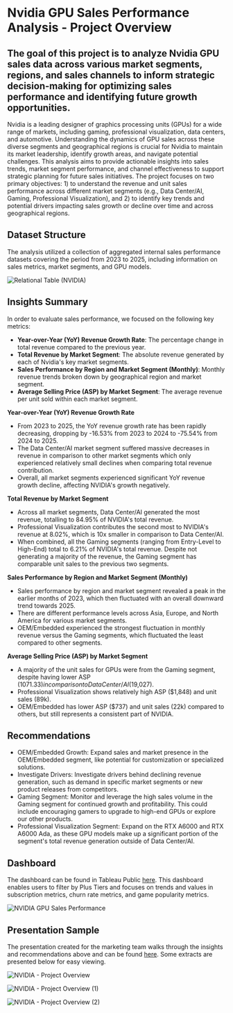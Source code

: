 # Nvidia GPU Sales Performance Analysis - Project Overview

## The goal of this project is to analyze Nvidia GPU sales data across various market segments, regions, and sales channels to inform strategic decision-making for optimizing sales performance and identifying future growth opportunities.

Nvidia is a leading designer of graphics processing units (GPUs) for a wide range of markets, including gaming, professional visualization, data centers, and automotive. Understanding the dynamics of GPU sales across these diverse segments and geographical regions is crucial for Nvidia to maintain its market leadership, identify growth areas, and navigate potential challenges. This analysis aims to provide actionable insights into sales trends, market segment performance, and channel effectiveness to support strategic planning for future sales initiatives. The project focuses on two primary objectives: 1) to understand the revenue and unit sales performance across different market segments (e.g., Data Center/AI, Gaming, Professional Visualization), and 2) to identify key trends and potential drivers impacting sales growth or decline over time and across geographical regions.

## Dataset Structure

The analysis utilized a collection of aggregated internal sales performance datasets covering the period from 2023 to 2025, including information on sales metrics, market segments, and GPU models.

![Relational Table (NVIDIA)](https://github.com/user-attachments/assets/44d8e361-5757-43b3-a719-22989bad0cf0)


## Insights Summary

In order to evaluate sales performance, we focused on the following key metrics:

* **Year-over-Year (YoY) Revenue Growth Rate**: The percentage change in total revenue compared to the previous year.
* **Total Revenue by Market Segment**: The absolute revenue generated by each of Nvidia's key market segments.
* **Sales Performance by Region and Market Segment (Monthly)**: Monthly revenue trends broken down by geographical region and market segment.
* **Average Selling Price (ASP) by Market Segment**: The average revenue per unit sold within each market segment.

**Year-over-Year (YoY) Revenue Growth Rate**
* From 2023 to 2025, the YoY revenue growth rate has been rapidly decreasing, dropping by -16.53% from 2023 to 2024 to -75.54% from 2024 to 2025.
* The Data Center/AI market segment suffered massive decreases in revenue in comparison to other market segments which only experienced relatively small declines when comparing total revenue contribution.
* Overall, all market segments experienced significant YoY revenue growth decline, affecting NVIDIA's growth negatively.

**Total Revenue by Market Segment**
* Across all market segments, Data Center/AI generated the most revenue, totalling to 84.95% of NVIDIA's total revenue.
* Professional Visualization contributes the second most to NVIDIA's revenue at 8.02%, which is 10x smaller in comparison to Data Center/AI.
* When combined, all the Gaming segments (ranging from Entry-Level to High-End) total to 6.21% of NVIDIA's total revenue. Despite not generating a majority of the revenue, the Gaming segment has comparable unit sales to the previous two segments.

**Sales Performance by Region and Market Segment (Monthly)**
* Sales performance by region and market segment revealed a peak in the earlier months of 2023, which then fluctuated with an overall downward trend towards 2025.
* There are different performance levels across Asia, Europe, and North America for various market segments.
* OEM/Embedded experienced the strongest fluctuation in monthly revenue versus the Gaming segments, which fluctuated the least compared to other segments.

**Average Selling Price (ASP) by Market Segment**
* A majority of the unit sales for GPUs were from the Gaming segment, despite having lower ASP ($1071.33) in comparison to Data Center/AI ($19,027).
* Professional Visualization shows relatively high ASP ($1,848) and unit sales (89k).
* OEM/Embedded has lower ASP ($737) and unit sales (22k) compared to others, but still represents a consistent part of NVIDIA.

## Recommendations

* OEM/Embedded Growth: Expand sales and market presence in the OEM/Embedded segment, like potential for customization or specialized solutions.
* Investigate Drivers: Investigate drivers behind declining revenue generation, such as demand in specific market segments or new product releases from competitors.
* Gaming Segment: Monitor and leverage the high sales volume in the Gaming segment for continued growth and profitability. This could include encouraging gamers to upgrade to high-end GPUs or explore our other products.
* Professional Visualization Segment: Expand on the RTX A6000 and RTX A6000 Ada, as these GPU models make up a significant portion of the segment's total revenue generation outside of Data Center/AI.

## Dashboard

The dashboard can be found in Tableau Public [here](https://public.tableau.com/app/profile/celine.nguyen7574/viz/NVIDIAGPUSalesPerformance/NVIDIAGPUSalesPerformance). This dashboard enables users to filter by Plus Tiers and focuses on trends and values in subscription metrics, churn rate metrics, and game popularity metrics.

![NVIDIA GPU Sales Performance](https://github.com/user-attachments/assets/6434e6f8-f6aa-45b8-b6a7-8d005fda7a26)

## Presentation Sample

The presentation created for the marketing team walks through the insights and recommendations above and can be found [here](https://docs.google.com/presentation/d/1pUMSjYDfEccNDbBfMHWn-FgM2NTtn-gPvi7LhV148oU/edit?usp=sharing). Some extracts are presented below for easy viewing.

![NVIDIA - Project Overview](https://github.com/user-attachments/assets/3ae08007-2347-45dc-a83c-6ed031ec8147)

![NVIDIA - Project Overview (1)](https://github.com/user-attachments/assets/b8bd3378-5a6b-4de3-9f39-336e4ffd59ad)

![NVIDIA - Project Overview (2)](https://github.com/user-attachments/assets/59a42e76-eba7-4bb2-a75f-ae578373d72d)
